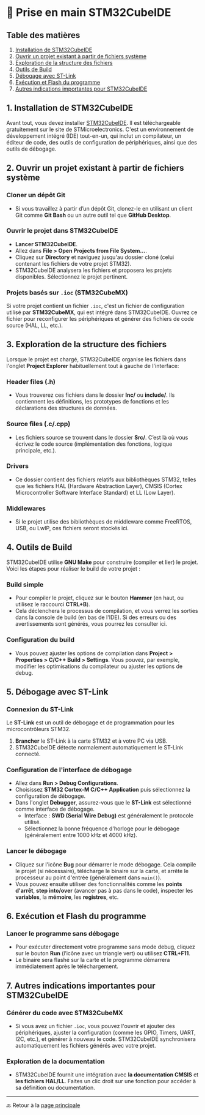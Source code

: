 # 🧩 **Prise en main STM32CubeIDE**

## **Table des matières**
1. [Installation de STM32CubeIDE](#1-installation-de-stm32cubeide)
2. [Ouvrir un projet existant à partir de fichiers système](#2-ouvrir-un-projet-existant-à-partir-de-fichiers-système)
3. [Exploration de la structure des fichiers](#3-exploration-de-la-structure-des-fichiers)
4. [Outils de Build](#4-outils-de-build)
5. [Débogage avec ST-Link](#5-débogage-avec-st-link)
6. [Exécution et Flash du programme](#6-exécution-et-flash-du-programme)
7. [Autres indications importantes pour STM32CubeIDE](#7-autres-indications-importantes-pour-stm32cubeide)

## **1. Installation de STM32CubeIDE**
Avant tout, vous devez installer [STM32CubeIDE](https://www.st.com/en/development-tools/stm32cubeide.html). Il est téléchargeable gratuitement sur le site de STMicroelectronics. C'est un environnement de développement intégré (IDE) tout-en-un, qui inclut un compilateur, un éditeur de code, des outils de configuration de périphériques, ainsi que des outils de débogage.

## **2. Ouvrir un projet existant à partir de fichiers système**

### Cloner un dépôt Git
- Si vous travaillez à partir d’un dépôt Git, clonez-le en utilisant un client Git comme **Git Bash** ou un autre outil tel que **GitHub Desktop**.

### Ouvrir le projet dans STM32CubeIDE
- **Lancer STM32CubeIDE**.
- Allez dans **File > Open Projects from File System...**.
- Cliquez sur **Directory** et naviguez jusqu'au dossier cloné (celui contenant les fichiers de votre projet STM32).
- STM32CubeIDE analysera les fichiers et proposera les projets disponibles. Sélectionnez le projet pertinent.

### Projets basés sur `.ioc` (STM32CubeMX)
Si votre projet contient un fichier `.ioc`, c'est un fichier de configuration utilisé par **STM32CubeMX**, qui est intégré dans STM32CubeIDE. Ouvrez ce fichier pour reconfigurer les périphériques et générer des fichiers de code source (HAL, LL, etc.).

## **3. Exploration de la structure des fichiers**
Lorsque le projet est chargé, STM32CubeIDE organise les fichiers dans l'onglet **Project Explorer** habituellement tout à gauche de l'interface:

### Header files (.h)
- Vous trouverez ces fichiers dans le dossier **Inc/** ou **include/**. Ils contiennent les définitions, les prototypes de fonctions et les déclarations des structures de données.

### Source files (.c/.cpp)
- Les fichiers source se trouvent dans le dossier **Src/**. C’est là où vous écrivez le code source (implémentation des fonctions, logique principale, etc.).

### Drivers
- Ce dossier contient des fichiers relatifs aux bibliothèques STM32, telles que les fichiers HAL (Hardware Abstraction Layer), CMSIS (Cortex Microcontroller Software Interface Standard) et LL (Low Layer).

### Middlewares
- Si le projet utilise des bibliothèques de middleware comme FreeRTOS, USB, ou LwIP, ces fichiers seront stockés ici.

## **4. Outils de Build**
STM32CubeIDE utilise **GNU Make** pour construire (compiler et lier) le projet. Voici les étapes pour réaliser le build de votre projet :

### Build simple
- Pour compiler le projet, cliquez sur le bouton **Hammer** (en haut, ou utilisez le raccourci **CTRL+B**).
- Cela déclenchera le processus de compilation, et vous verrez les sorties dans la console de build (en bas de l'IDE). Si des erreurs ou des avertissements sont générés, vous pourrez les consulter ici.

### Configuration du build
- Vous pouvez ajuster les options de compilation dans **Project > Properties > C/C++ Build > Settings**. Vous pouvez, par exemple, modifier les optimisations du compilateur ou ajuster les options de debug.

## **5. Débogage avec ST-Link**

### Connexion du ST-Link
Le **ST-Link** est un outil de débogage et de programmation pour les microcontrôleurs STM32.

1. **Brancher** le ST-Link à la carte STM32 et à votre PC via USB.
2. STM32CubeIDE détecte normalement automatiquement le ST-Link connecté.

### Configuration de l'interface de débogage
- Allez dans **Run > Debug Configurations**.
- Choisissez **STM32 Cortex-M C/C++ Application** puis sélectionnez la configuration de débogage.
- Dans l'onglet **Debugger**, assurez-vous que le **ST-Link** est sélectionné comme interface de débogage.
  - Interface : **SWD (Serial Wire Debug)** est généralement le protocole utilisé.
  - Sélectionnez la bonne fréquence d'horloge pour le débogage (généralement entre 1000 kHz et 4000 kHz).

### Lancer le débogage
- Cliquez sur l'icône **Bug** pour démarrer le mode débogage. Cela compile le projet (si nécessaire), télécharge le binaire sur la carte, et arrête le processeur au point d'entrée (généralement dans `main()`).
- Vous pouvez ensuite utiliser des fonctionnalités comme les **points d'arrêt**, **step into/over** (avancer pas à pas dans le code), inspecter les **variables**, la **mémoire**, les **registres**, etc.

## **6. Exécution et Flash du programme**

### Lancer le programme sans débogage
- Pour exécuter directement votre programme sans mode debug, cliquez sur le bouton **Run** (l’icône avec un triangle vert) ou utilisez **CTRL+F11**.
- Le binaire sera flashé sur la carte et le programme démarrera immédiatement après le téléchargement.

## **7. Autres indications importantes pour STM32CubeIDE**

### Générer du code avec STM32CubeMX
- Si vous avez un fichier `.ioc`, vous pouvez l'ouvrir et ajouter des périphériques, ajuster la configuration (comme les GPIO, Timers, UART, I2C, etc.), et générer à nouveau le code. STM32CubeIDE synchronisera automatiquement les fichiers générés avec votre projet.

### Exploration de la documentation
- STM32CubeIDE fournit une intégration avec **la documentation CMSIS** et **les fichiers HAL/LL**. Faites un clic droit sur une fonction pour accéder à sa définition ou documentation.

---

🔙 Retour à la [page principale](../README.md)
